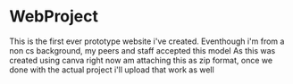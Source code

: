 # WebProject
This is the first ever prototype website i've created. Eventhough i'm from a non cs background, my peers and staff accepted this model
As this was created using canva right now am attaching this as zip format, once we done with the actual project i'll upload that work as well
